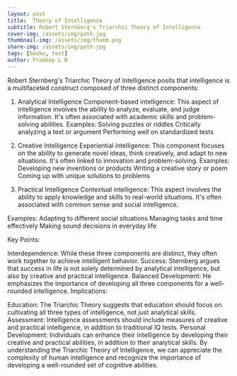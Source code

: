 ```yaml
---
layout: post
title:  Theory of Intelligence
subtitle: Robert Sternberg's Triarchic Theory of Intelligence 
cover-img: /assets/img/path.jpg
thumbnail-img: /assets/img/thumb.png
share-img: /assets/img/path.jpg
tags: [books, test]
author: Pradeep L N
---
```


Robert Sternberg's Triarchic Theory of Intelligence posits that intelligence is a multifaceted construct composed of three distinct components:

1. Analytical Intelligence
Component-based intelligence: This aspect of intelligence involves the ability to analyze, evaluate, and judge information. It's often associated with academic skills and problem-solving abilities.
Examples:
Solving puzzles or riddles
Critically analyzing a text or argument
Performing well on standardized tests

2. Creative Intelligence
Experiential intelligence: This component focuses on the ability to generate novel ideas, think creatively, and adapt to new situations. It's often linked to innovation and problem-solving.
Examples:
Developing new inventions or products
Writing a creative story or poem
Coming up with unique solutions to problems

3. Practical Intelligence
Contextual intelligence: This aspect involves the ability to apply knowledge and skills to real-world situations. It's often associated with common sense and social intelligence.

Examples:
Adapting to different social situations
Managing tasks and time effectively
Making sound decisions in everyday life

Key Points:

Interdependence: While these three components are distinct, they often work together to achieve intelligent behavior.
Success: Sternberg argues that success in life is not solely determined by analytical intelligence, but also by creative and practical intelligence.
Balanced Development: He emphasizes the importance of developing all three components for a well-rounded intelligence.
Implications:

Education: The Triarchic Theory suggests that education should focus on cultivating all three types of intelligence, not just analytical skills.
Assessment: Intelligence assessments should include measures of creative and practical intelligence, in addition to traditional IQ tests.
Personal Development: Individuals can enhance their intelligence by developing their creative and practical abilities, in addition to their analytical skills.
By understanding the Triarchic Theory of Intelligence, we can appreciate the complexity of human intelligence and recognize the importance of developing a well-rounded set of cognitive abilities.
